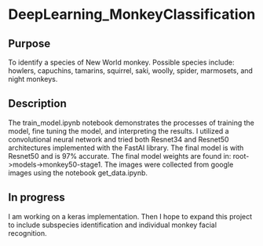 # DeepLearning_MonkeyClassification

## Purpose
To identify a species of New World monkey. Possible species include: howlers, capuchins, tamarins, squirrel, saki, woolly, spider, marmosets, and night monkeys.

## Description
The train_model.ipynb notebook demonstrates the processes of training the model, fine tuning the model, and interpreting the results. I utilized a convolutional neural network and tried both Resnet34 and Resnet50 architectures implemented with the FastAI library. The final model is with Resnet50 and is 97% accurate. The final model weights are found in: root->models->monkey50-stage1. The images were collected from google images using the notebook get_data.ipynb.

## In progress
I am working on a keras implementation. Then I hope to expand this project to include subspecies identification and individual monkey facial recognition.
